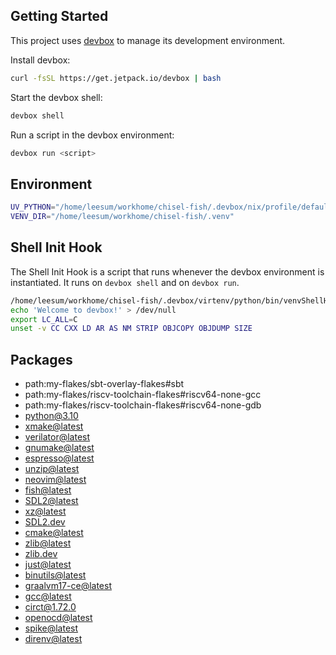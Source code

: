 <!-- gen-readme start - generated by https://github.com/jetify-com/devbox/ -->
## Getting Started

This project uses [devbox](https://github.com/jetify-com/devbox) to manage its development environment.

Install devbox:

```sh
curl -fsSL https://get.jetpack.io/devbox | bash
```

Start the devbox shell:

```sh
devbox shell
```

Run a script in the devbox environment:

```sh
devbox run <script>
```

## Environment

```sh
UV_PYTHON="/home/leesum/workhome/chisel-fish/.devbox/nix/profile/default/bin/python"
VENV_DIR="/home/leesum/workhome/chisel-fish/.venv"
```

## Shell Init Hook

The Shell Init Hook is a script that runs whenever the devbox environment is instantiated. It runs
on `devbox shell` and on `devbox run`.

```sh
/home/leesum/workhome/chisel-fish/.devbox/virtenv/python/bin/venvShellHook.sh
echo 'Welcome to devbox!' > /dev/null
export LC_ALL=C
unset -v CC CXX LD AR AS NM STRIP OBJCOPY OBJDUMP SIZE
```

## Packages

* path:my-flakes/sbt-overlay-flakes#sbt
* path:my-flakes/riscv-toolchain-flakes#riscv64-none-gcc
* path:my-flakes/riscv-toolchain-flakes#riscv64-none-gdb
* [python@3.10](https://www.nixhub.io/packages/python)
* [xmake@latest](https://www.nixhub.io/packages/xmake)
* [verilator@latest](https://www.nixhub.io/packages/verilator)
* [gnumake@latest](https://www.nixhub.io/packages/gnumake)
* [espresso@latest](https://www.nixhub.io/packages/espresso)
* [unzip@latest](https://www.nixhub.io/packages/unzip)
* [neovim@latest](https://www.nixhub.io/packages/neovim)
* [fish@latest](https://www.nixhub.io/packages/fish)
* [SDL2@latest](https://www.nixhub.io/packages/SDL2)
* [xz@latest](https://www.nixhub.io/packages/xz)
* [SDL2.dev](https://www.nixhub.io/packages/SDL2.dev)
* [cmake@latest](https://www.nixhub.io/packages/cmake)
* [zlib@latest](https://www.nixhub.io/packages/zlib)
* [zlib.dev](https://www.nixhub.io/packages/zlib.dev)
* [just@latest](https://www.nixhub.io/packages/just)
* [binutils@latest](https://www.nixhub.io/packages/binutils)
* [graalvm17-ce@latest](https://www.nixhub.io/packages/graalvm17-ce)
* [gcc@latest](https://www.nixhub.io/packages/gcc)
* [circt@1.72.0](https://www.nixhub.io/packages/circt)
* [openocd@latest](https://www.nixhub.io/packages/openocd)
* [spike@latest](https://www.nixhub.io/packages/spike)
* [direnv@latest](https://www.nixhub.io/packages/direnv)

<!-- gen-readme end -->
